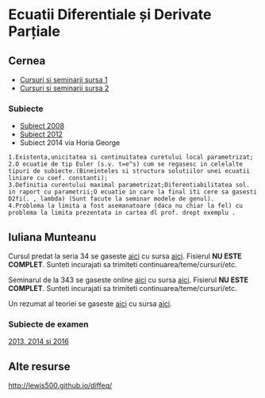 # Ecuatii Diferentiale și Derivate Parțiale

## Cernea

- [Cursuri si seminarii sursa 1](https://drive.google.com/open?id=0Bx7Xl3-g3yZ-NkFZTDc2bG1uTG8)
- [Cursuri si seminarii sursa 2](https://drive.google.com/drive/folders/1LvSvtzPsNEhpqlmVu4YJWJjqhMi7MNN-?usp=sharing)

### Subiecte

- [Subiect 2008](https://www.dropbox.com/s/igkbm71868ndhxn/subiecte_2008.jpg?dl=0)
- [Subiect 2012](https://www.dropbox.com/s/qskjern5qwbqpzi/subiecte_2012.jpg?dl=0)
- Subiect 2014 via Horia George

```
1.Existenta,unicitatea si continuitatea curetului local parametrizat;
2.O ecuatie de tip Euler (s.v. t=e^s) cum se regasesc in celelalte tipuri de subiecte.(Bineinteles si structura solutiilor unei ecuatii liniare cu coef. constanti);
3.Definitia curentului maximal parametrizat;Diferentiabilitatea sol. in raport cu parametrii;O ecuatie in care la final iti cere sa gasesti D2fi(. , lambda) (Sunt facute la seminar modele de genul).
4.Problema la limita a fost asemanatoare (daca nu chiar la fel) cu problema la limita prezentata in cartea dl prof. drept exemplu .
```

## Iuliana Munteanu

Cursul predat la seria 34 se gaseste [aici](https://vladionescu.me/eccurs.html) cu sursa [aici](https://raw.githubusercontent.com/Vlaaaaaaad/FMI-public-materials/master/EcuatiiDiferentialeSiCuDerivatePartiale/EcuatiiDiferentialeSiCuDerivatePartiale(Curs).md). Fisierul **NU ESTE COMPLET**. Sunteti incurajati sa trimiteti continuarea/teme/cursuri/etc.

Seminarul de la 343 se gaseste online [aici](https://vladionescu.me/ecseminar.html) cu sursa [aici](https://raw.githubusercontent.com/Vlaaaaaaad/FMI-public-materials/master/EcuatiiDiferentialeSiCuDerivatePartiale/EcuatiiDiferentialeSiCuDerivatePartiale(Seminar).md). Fisierul **NU ESTE COMPLET**. Sunteti incurajati sa trimiteti continuarea/teme/cursuri/etc.

Un rezumat al teoriei se gaseste [aici](https://vladionescu.me/ecuatii.html) cu sursa [aici](https://github.com/Vlaaaaaaad/FMI-public-materials/blob/master/EcuatiiDiferentialeSiCuDerivatePartiale/rezumat.md).

### Subiecte de examen

[2013, 2014 si 2016](https://www.dropbox.com/sh/nk7s9buf21yok52/AADQO2DTE1JE6Ue0dfTVo14Va?dl=0)

## Alte resurse

http://lewis500.github.io/diffeq/
